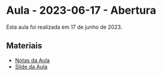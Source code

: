 # Aula - 2023-06-17 - Abertura

Esta aula foi realizada em 17 de junho de 2023.

## Materiais

- [Notas da Aula](./notas.md)
- [Slide da Aula](./slides.pdf)
